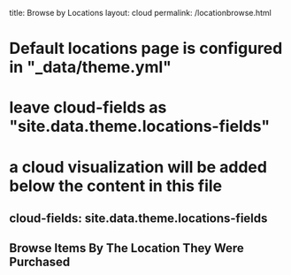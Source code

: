 title: Browse by Locations
layout: cloud
permalink: /locationbrowse.html
# Default locations page is configured in "_data/theme.yml"
# leave cloud-fields as "site.data.theme.locations-fields"
# a cloud visualization will be added below the content in this file
cloud-fields: site.data.theme.locations-fields
---
## Browse Items By The Location They Were Purchased
